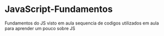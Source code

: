 # JavaScript-Fundamentos
Fundamentos do JS visto em aula 
sequencia de codigos utilizados em aula para aprender um pouco sobre JS 

